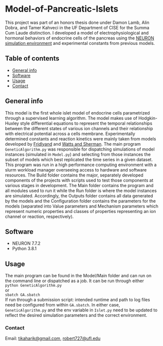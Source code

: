 # Model-of-Pancreatic-Islets
This project was part of an honors thesis done under Damon Lamb, Alin Dobra, and Tamer Kahveci in the UF Department of CISE for the Summa Cum Laude distinction. 
I developed a model of electrophysiological and hormonal behaviors of endocrine cells of the pancreas using the [NEURON simulation environment](https://www.neuron.yale.edu/neuron/) and experimental constants from previous models.
## Table of contents
* [General info](#general-info)
* [Software](#software)
* [Usage](#usage)
* [Contact](#contact)
## General info
This model is the first whole islet model of endocrine cells parametrized through a supervised learning algorithm. 
The model makes use of Hodgkin-Huxley style differential equations to represent the temporal relationships between the different states of various ion channels and their relationship with electrical potential across a cells membrane.
Experimentally determined constants and reaction kinetics were mainly taken from models developed by [Fridlyand](https://link.springer.com/protocol/10.1007/978-1-62703-068-7_13) and [Watts and Sherman](https://journals.physiology.org/doi/pdf/10.1152/ajpendo.00415.2015).
The main program `GeneticAlgorithm.py` was responsible for dispatching simulations of model instances (simulated in `Model.py`) and selecting from those instances the subset of models which best replicated the time series in a given dataset.
This program was run in a high performance computing environment with a slurm workload manager overseeing access to hardware and software resources.
The Build folder contains the major, separately developed components of the projects with scripts used to test those components at various stages in development.
The Main folder contains the program and all modules used to run it while the Run folder is where the model instances are simulated.
Accordingly, the Outputs folder contains all data generated by the models and the Configuration folder contains the parameters for the models (separated into Value parameters and Mechanism parameters which represent numeric properties and classes of properties representing an ion channel or reaction, respectively).
## Software
* NEURON 7.7.2
* Python 3.8.1
## Usage
The main program can be found in the Model/Main folder and can run on the command line or dispatched as a job.
It can be run through either<br/>
`python GeneticAlgorithm.py`<br/>
or<br/>
`sbatch GA.sbatch`<br/>
If run through a submission script: intended runtime and path to log files need be configured from within `GA.sbatch`. In either case, `GeneticAlgorithm.py` and the env variable in `Islet.py` need to be updated to reflect the desired simulation parameters and the correct environment.
### Contact
Email: tikaharik@gmail.com, robert727@ufl.edu
